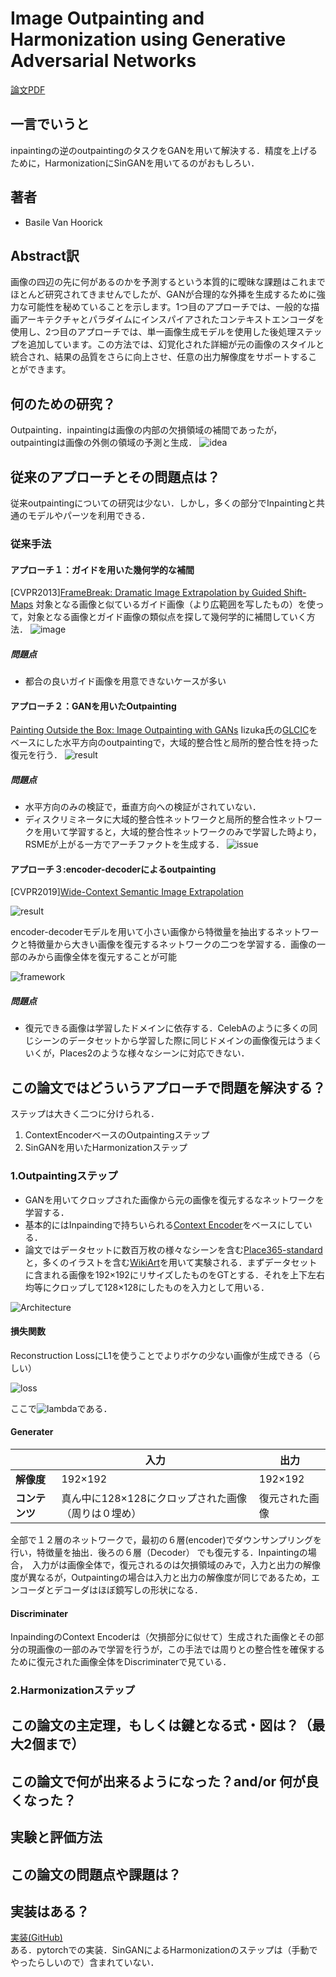 # Image Outpainting and Harmonization using Generative Adversarial Networks

[論文PDF](https://arxiv.org/abs/1912.10960)
## 一言でいうと
inpaintingの逆のoutpaintingのタスクをGANを用いて解決する．精度を上げるために，HarmonizationにSinGANを用いてるのがおもしろい．

## 著者
- Basile Van Hoorick

## Abstract訳
画像の四辺の先に何があるのかを予測するという本質的に曖昧な課題はこれまでほとんど研究されてきませんでしたが、GANが合理的な外挿を生成するために強力な可能性を秘めていることを示します。1つ目のアプローチでは、一般的な描画アーキテクチャとパラダイムにインスパイアされたコンテキストエンコーダを使用し、2つ目のアプローチでは、単一画像生成モデルを使用した後処理ステップを追加しています。この方法では、幻覚化された詳細が元の画像のスタイルと統合され、結果の品質をさらに向上させ、任意の出力解像度をサポートすることができます。

## 何のための研究？
Outpainting．inpaintingは画像の内部の欠損領域の補間であったが，outpaintingは画像の外側の領域の予測と生成．
![idea](https://github.com/basilevh/image-outpainting/raw/master/idea.png)
## 従来のアプローチとその問題点は？
従来outpaintingについての研究は少ない．しかし，多くの部分でInpaintingと共通のモデルやパーツを利用できる．
### 従来手法
#### アプローチ１：ガイドを用いた幾何学的な補間
[CVPR2013][FrameBreak: Dramatic Image Extrapolation by Guided Shift-Maps](https://www.cv-foundation.org/openaccess/content_cvpr_2013/html/Zhang_FrameBreak_Dramatic_Image_2013_CVPR_paper.html)
対象となる画像と似ているガイド画像（より広範囲を写したもの）を使って，対象となる画像とガイド画像の類似点を探して幾何学的に補間していく方法．
![image](https://i.gyazo.com/b2c3ffeb20e0df1d4ccb934c77b3208f.png)
##### 問題点
* 都合の良いガイド画像を用意できないケースが多い

#### アプローチ２：GANを用いたOutpainting
[Painting Outside the Box: Image Outpainting with GANs](https://arxiv.org/abs/1808.08483)
Iizuka氏の[GLCIC](http://iizuka.cs.tsukuba.ac.jp/projects/completion/ja/)をベースにした水平方向のoutpaintingで，大域的整合性と局所的整合性を持った復元を行う．
![result](https://i.gyazo.com/058252f2d70842137a84e51aeb7f562d.png)

##### 問題点
*  水平方向のみの検証で，垂直方向への検証がされていない．
* ディスクリミネータに大域的整合性ネットワークと局所的整合性ネットワークを用いて学習すると，大域的整合性ネットワークのみで学習した時より，RSMEが上がる一方でアーチファクトを生成する．
![issue](https://i.gyazo.com/b119580ac42a2d46f85244472cd54e2e.png)

#### アプローチ３:encoder-decoderによるoutpainting
[CVPR2019][Wide-Context Semantic Image Extrapolation](http://openaccess.thecvf.com/content_CVPR_2019/html/Wang_Wide-Context_Semantic_Image_Extrapolation_CVPR_2019_paper.html)

![result](https://i.gyazo.com/7ede4336534733b05b84147ba7f668d8.png)

encoder-decoderモデルを用いて小さい画像から特徴量を抽出するネットワークと特徴量から大きい画像を復元するネットワークの二つを学習する．画像の一部のみから画像全体を復元することが可能

![framework](https://i.gyazo.com/f1e3b819f87dc4885f9e74a9baaa4e50.png)

##### 問題点
* 復元できる画像は学習したドメインに依存する．CelebAのように多くの同じシーンのデータセットから学習した際に同じドメインの画像復元はうまくいくが，Places2のような様々なシーンに対応できない．

## この論文ではどういうアプローチで問題を解決する？
ステップは大きく二つに分けられる．
1. ContextEncoderベースのOutpaintingステップ
2. SinGANを用いたHarmonizationステップ

### 1.Outpaintingステップ
* GANを用いてクロップされた画像から元の画像を復元するなネットワークを学習する．
* 基本的にはInpaindingで持ちいられる[Context Encoder](https://arxiv.org/abs/1604.07379)をベースにしている．
* 論文ではデータセットに数百万枚の様々なシーンを含む[Place365-standard](http://places2.csail.mit.edu/download.html)と，多くのイラストを含む[WikiArt](https://github.com/cs-chan/ArtGAN/tree/master/WikiArt%20Dataset)を用いて実験される．まずデータセットに含まれる画像を192×192にリサイズしたものをGTとする．それを上下左右均等にクロップして128×128にしたものを入力として用いる．

![Architecture](https://i.gyazo.com/27120f5b9e268a4c55eee169573962c5.png)

#### 損失関数
Reconstruction LossにL1を使うことでよりボケの少ない画像が生成できる（らしい）

![loss](https://i.gyazo.com/7ab52113ce1fa33566a10faff729572d.png)

ここで![lambda](https://i.gyazo.com/6336af4e098a1f3c9980c273d32f083c.png)である．

#### Generater
|                | **入力**                                            | **出力**       |
| -------------- | --------------------------------------------------- | -------------- |
| **解像度**     | 192×192                                             | 192×192        |
| **コンテンツ** | 真ん中に128×128にクロップされた画像（周りは０埋め） | 復元された画像 |

全部で１２層のネットワークで，最初の６層(encoder)でダウンサンプリングを行い，特徴量を抽出．後ろの６層（Decoder） でも復元する．Inpaintingの場合，　入力がは画像全体で，復元されるのは欠損領域のみで，入力と出力の解像度が異なるが，Outpaintingの場合は入力と出力の解像度が同じであるため，エンコーダとデコーダはほぼ鏡写しの形状になる．
#### Discriminater
InpaindingのContext Encoderは（欠損部分に似せて）生成された画像とその部分の現画像の一部のみで学習を行うが，この手法では周りとの整合性を確保するために復元された画像全体をDiscriminaterで見ている．

### 2.Harmonizationステップ






## この論文の主定理，もしくは鍵となる式・図は？（最大2個まで）

## この論文で何が出来るようになった？and/or 何が良くなった？　

## 実験と評価方法


## この論文の問題点や課題は？

## 実装はある？
[実装(GitHub)](https://github.com/basilevh/image-outpainting)  
ある．pytorchでの実装．SinGANによるHarmonizationのステップは（手動でやったらしいので）含まれていない．
